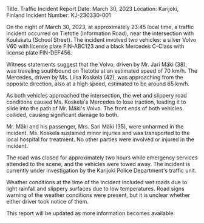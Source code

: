  Title: Traffic Incident Report
Date: March 30, 2023
Location: Karijoki, Finland
Incident Number: KJ-230330-001

On the night of March 30, 2023, at approximately 23:45 local time, a traffic incident occurred on Tietotie (Information Road), near the intersection with Koulukatu (School Street). The incident involved two vehicles: a silver Volvo V60 with license plate FIN-ABC123 and a black Mercedes C-Class with license plate FIN-DEF456.

Witness statements suggest that the Volvo, driven by Mr. Jari Mäki (38), was traveling southbound on Tietotie at an estimated speed of 70 km/h. The Mercedes, driven by Ms. Liisa Koskela (42), was approaching from the opposite direction, also at a high speed, estimated to be around 65 km/h.

As both vehicles approached the intersection, the wet and slippery road conditions caused Ms. Koskela's Mercedes to lose traction, leading it to slide into the path of Mr. Mäki's Volvo. The front ends of both vehicles collided, causing significant damage to both.

Mr. Mäki and his passenger, Mrs. Sari Mäki (35), were unharmed in the incident. Ms. Koskela sustained minor injuries and was transported to the local hospital for treatment. No other parties were involved or injured in the incident.

The road was closed for approximately two hours while emergency services attended to the scene, and the vehicles were towed away. The incident is currently under investigation by the Karijoki Police Department's traffic unit.

Weather conditions at the time of the incident included wet roads due to light rainfall and slippery surfaces due to low temperatures. Road signs warning of the weather conditions were present, but it is unclear whether either driver took notice of them.

This report will be updated as more information becomes available.